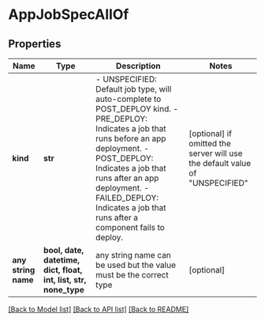 # AppJobSpecAllOf


## Properties
Name | Type | Description | Notes
------------ | ------------- | ------------- | -------------
**kind** | **str** | - UNSPECIFIED: Default job type, will auto-complete to POST_DEPLOY kind. - PRE_DEPLOY: Indicates a job that runs before an app deployment. - POST_DEPLOY: Indicates a job that runs after an app deployment. - FAILED_DEPLOY: Indicates a job that runs after a component fails to deploy. | [optional]  if omitted the server will use the default value of "UNSPECIFIED"
**any string name** | **bool, date, datetime, dict, float, int, list, str, none_type** | any string name can be used but the value must be the correct type | [optional]

[[Back to Model list]](../README.md#documentation-for-models) [[Back to API list]](../README.md#documentation-for-api-endpoints) [[Back to README]](../README.md)



